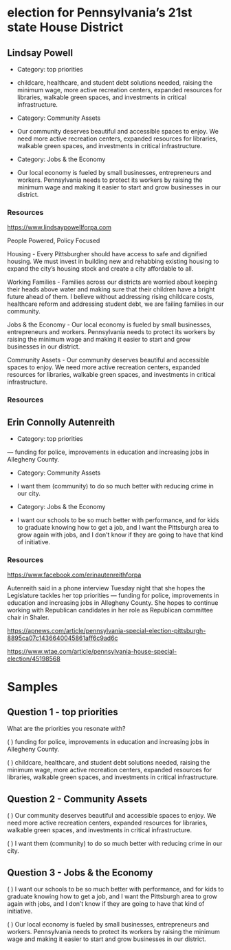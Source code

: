 # election for Pennsylvania’s 21st state House District

## Lindsay Powell 


* Category: top priorities

- childcare, healthcare, and student debt solutions needed, raising the minimum wage, more active recreation centers, expanded resources for libraries, walkable green spaces, and investments in critical infrastructure.

* Category: Community Assets

- Our community deserves beautiful and accessible spaces to enjoy. We need more active recreation centers, expanded resources for libraries, walkable green spaces, and investments in critical infrastructure. 

*  Category: Jobs & the Economy 

- Our local economy is fueled by small businesses, entrepreneurs and workers. Pennsylvania needs to protect its workers by raising the minimum wage and making it easier to start and grow businesses in our district. 


### Resources 


https://www.lindsaypowellforpa.com

People Powered, Policy Focused


Housing - Every Pittsburgher should have access to safe and dignified housing. We must invest in building new and rehabbing existing housing to expand the city’s housing stock and create a city affordable to all. 


Working Families - Families across our districts are worried about keeping their heads above water and making sure that their children have a bright future ahead of them. I believe without addressing rising childcare costs, healthcare reform and addressing student debt, we are failing families in our community.


Jobs & the Economy - Our local economy is fueled by small businesses, entrepreneurs and workers. Pennsylvania needs to protect its workers by raising the minimum wage and making it easier to start and grow businesses in our district. 


Community Assets - Our community deserves beautiful and accessible spaces to enjoy. We need more active recreation centers, expanded resources for libraries, walkable green spaces, and investments in critical infrastructure. 

### Resources 

## Erin Connolly Autenreith  

*  Category: top priorities

 — funding for police, improvements in education and increasing jobs in Allegheny County.

* Category: Community Assets

- I want them (community) to do so much better with reducing crime in our city.

* Category: Jobs & the Economy 

- I want our schools to be so much better with performance, and for kids to graduate knowing how to get a job, and I want the Pittsburgh area to grow again with jobs, and I don’t know if they are going to have that kind of initiative.

### Resources 

https://www.facebook.com/erinautenreithforpa

Autenreith said in a phone interview Tuesday night that she hopes the Legislature tackles her top priorities — funding for police, improvements in education and increasing jobs in Allegheny County. She hopes to continue working with Republican candidates in her role as Republican committee chair in Shaler.

https://apnews.com/article/pennsylvania-special-election-pittsburgh-8895ca07c1436640045861aff6c9ad6c


https://www.wtae.com/article/pennsylvania-house-special-election/45198568

# Samples

## Question 1 - top priorities

What are the priorities you resonate with?

( ) funding for police, improvements in education and increasing jobs in Allegheny County.

( ) childcare, healthcare, and student debt solutions needed, raising the minimum wage, more active recreation centers, expanded resources for libraries, walkable green spaces, and investments in critical infrastructure.

## Question 2 - Community Assets

( ) Our community deserves beautiful and accessible spaces to enjoy. We need more active recreation centers, expanded resources for libraries, walkable green spaces, and investments in critical infrastructure.

( ) I want them (community) to do so much better with reducing crime in our city.

## Question 3 - Jobs & the Economy 

( ) I want our schools to be so much better with performance, and for kids to graduate knowing how to get a job, and I want the Pittsburgh area to grow again with jobs, and I don’t know if they are going to have that kind of initiative.

( ) Our local economy is fueled by small businesses, entrepreneurs and workers. Pennsylvania needs to protect its workers by raising the minimum wage and making it easier to start and grow businesses in our district. 